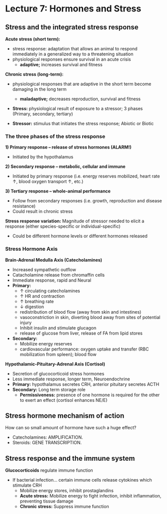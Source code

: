 # Lecture 7: Hormones and Stress

## Stress and the integrated stress response

**Acute stress (short term):**
* stress response: adaptation that allows an animal to respond  immediately in a generalized way to a threatening situation
* physiological responses ensure survival in an acute crisis 
  * **adaptive;** increases survival and fitness

**Chronic stress (long-term):**
* physiological responses that are adaptive in the short term  become damaging in the long term
  * **maladaptive;** decreases reproduction, survival and fitness
  
* **Stress:** physiological result of exposure to a stressor; 3 phases (Primary, secondary, tertiary)
* **Stressor:** stimulus that initiates the stress response; Abiotic or Biotic

### The three phases of the stress response
**1) Primary response – release of stress hormones (ALARM!)**
* Initiated by the hypothalamus

**2) Secondary response – metabolic, cellular and immune**
* Initiated by primary response (i.e. energy reserves mobilized, heart rate ↑, blood  oxygen transport ↑, etc.)

**3) Tertiary response – whole-animal performance**
* Follow from secondary responses (i.e. growth, reproduction and disease resistance)
* Could result in chronic stress

**Stress response variation:** Magnitude of stressor needed to elicit a response (either species-specific or individual-specific)
* Could be different hormone levels or different hormones released

### Stress Hormone Axis
**Brain-Adrenal Medulla Axis (Catecholamines)**
* Increased sympathetic outflow
* Catacholamine release from  chromaffin cells
* Immediate response, rapid and Neural
* **Primary:**
  * ↑ circulating catecholamines
  * ↑ HR and contraction
  * ↑ breathing rate
  * ↓ digestion
  * redistribution of blood flow (away from  skin and intestines)
  * vasoconstriction in skin, diverting blood  away from sites of potential injury
  * Inhibit insulin and stimulate glucagon
  * release of glucose from liver, release of FA from lipid stores
* **Secondary:**
  * Mobilize energy reserves
  * cardiovascular performance: oxygen uptake and transfer (RBC mobilization from spleen); blood flow

**Hypothalamic-Pituitary-Adrenal Axis (Cortisol)**
* Secretion of glucocorticoid stress hormones
* Less immediate response, longer term, Neuroendochrine
* **Primary:** hypothalamus secretes CRH, anterior pituitary secretes ACTH
* **Secondary:** Long term storage role
  * **Permissiveness:** presence of one hormone is required for the other to exert an effect (cortisol enhances NE/E)

## Stress hormone mechanism of action
How can so small amount of hormone have such a huge effect?
* Catecholamines: AMPLIFICATION.
* Steroids: GENE TRANSCRIPTION.

## Stress response and the immune system
**Glucocorticoids** regulate immune function
* If bacterial infection... certain immune cells release cytokines which stimulate CRH
  * Mobilize energy stores, inhibit prostaglandins
  * **Acute stress:** Mobilize energy to fight infection, inhibit inflammation, preventing tissue damage
  * **Chronic stress:** Suppress immune function
